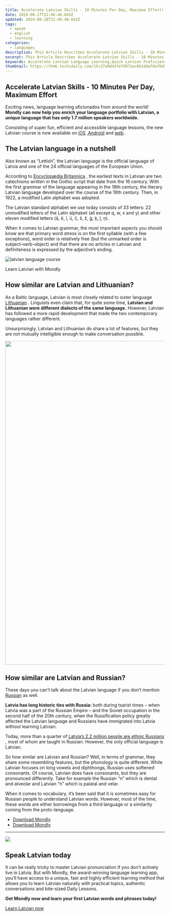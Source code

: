```yaml
---
title: Accelerate Latvian Skills - 10 Minutes Per Day, Maximum Effort!
date: 2024-08-27T22:46:48.643Z
updated: 2024-08-28T22:46:48.643Z
tags:
  - speak
  - english
  - learning
categories:
  - languages
description: This Article Describes Accelerate Latvian Skills - 10 Minutes Per Day, Maximum Effort!
excerpt: This Article Describes Accelerate Latvian Skills - 10 Minutes Per Day, Maximum Effort!
keywords: Accelerate Latvian Language Learning,Quick Latvian Proficiency Gain,Daily Latvian Skill Enhancement,Maximize Latvian Communication in Minutes,10-Minute a Day Latvian Practice Routine,Efficient Latvian Language Learning Techniques,Intensive Daily Latvian Immersion
thumbnail: https://thmb.techidaily.com/15c27a9dd37e7d971ec6b1dda7daf6d5203783d6fa46bb3c8b563de8f86481fa.jpg
---
```


## Accelerate Latvian Skills - 10 Minutes Per Day, Maximum Effort

 Exciting news, language learning aficionados from around the world!‌ **Mondly can now help you enrich your language portfolio with Latvian, a unique language that has only 1.7 million speakers worldwide.**

 Consisting of super fun, efficient and accessible language lessons, the new Latvian course is now available on [iOS](https://app.adjust.io/5ixfg4k?campaign=blog-post-id-4558&fallback=https%3A%2F%2Fapp.mondly.com?avangate%5Fsrc=blog-post-id-4558?mother%5Flang=en%5Fus?target%5Flang=lv&redirect%5Fandroid=https%3A%2F%2Fplay.google.com%2Fstore%2Fapps%2Fdetails%3Fid%3Dcom.atistudios.mondly.languages&redirect%5Fios=https%3A%2F%2Fitunes.apple.com%2Fapp%2Fid987873536&redirect%5Fmacos=https%3A%2F%2Fapp.mondly.com?avangate%5Fsrc=blog-post-id-4558?mother%5Flang=en%5Fus?target%5Flang=lv) ,[Android](https://app.adjust.io/5ixfg4k?campaign=blog-post-id-4558&fallback=https%3A%2F%2Fapp.mondly.com?avangate%5Fsrc=blog-post-id-4558?mother%5Flang=en%5Fus?target%5Flang=lv&redirect%5Fandroid=https%3A%2F%2Fplay.google.com%2Fstore%2Fapps%2Fdetails%3Fid%3Dcom.atistudios.mondly.languages&redirect%5Fios=https%3A%2F%2Fitunes.apple.com%2Fapp%2Fid987873536&redirect%5Fmacos=https%3A%2F%2Fapp.mondly.com?avangate%5Fsrc=blog-post-id-4558?mother%5Flang=en%5Fus?target%5Flang=lv) and [web](https://app.adjust.io/5ixfg4k?campaign=blog-post-id-4558&fallback=https%3A%2F%2Fapp.mondly.com?avangate%5Fsrc=blog-post-id-4558?mother%5Flang=en%5Fus?target%5Flang=lv&redirect%5Fandroid=https%3A%2F%2Fplay.google.com%2Fstore%2Fapps%2Fdetails%3Fid%3Dcom.atistudios.mondly.languages&redirect%5Fios=https%3A%2F%2Fitunes.apple.com%2Fapp%2Fid987873536&redirect%5Fmacos=https%3A%2F%2Fapp.mondly.com?avangate%5Fsrc=blog-post-id-4558?mother%5Flang=en%5Fus?target%5Flang=lv) .

## The Latvian language in a nutshell

 Also known as “Lettish”, the Latvian language is the official language of Latvia and one of the 24 official languages of the European Union.

 According to [Encyclopædia Britannica](https://www.britannica.com/topic/Latvian-language) , the earliest texts in Latvian are two catechisms written in the Gothic script that date from the 16 century. With the first grammar of the language appearing in the 18th century, the literary Latvian language developed over the course of the 19th century. Then, in 1922, a modified Latin alphabet was adopted.

 The Latvian standard alphabet we use today consists of 33 letters: 22 unmodified letters of the Latin alphabet (all except q, w, x and y) and other eleven modified letters (ā, ē, ī, ū, č, š, ž, ģ, ķ, ļ, ņ).

 When it comes to Latvian grammar, the most important aspects you should know are that primary word stress is on the first syllable (with a few exceptions), word order is relatively free (but the unmarked order is subject–verb–object) and that there are no articles in Latvian and definiteness is expressed by the adjective’s ending.

![latvian language course](https://edge.mondly.com/blog/wp-content/uploads/2020/03/latvian-language-course-277x600.jpg "Learn Latvian Online In Just 10 Minutes A Day 2")

 Learn Latvian with Mondly

## How similar are Latvian and Lithuanian?

 As a Baltic language, Latvian is most closely related to sister language [Lithuanian](https://shop.mondly.com/affiliate.php?ACCOUNT=ATISTUDI&AFFILIATE=108875&PATH=https://www.mondly.com?AFFILIATE=108875) . Linguists even claim that, for quite some time, **Latvian and Lithuanian were different dialects of the same language.** However, Latvian has followed a more rapid development that made the two contemporary languages rather different.

 Unsurprisingly, Latvian and Lithuanian do share a lot of features, but they are not mutually intelligible enough to make conversation possible.

<!-- affiliate ads begin -->
<a href="https://ephamedtechinc.pxf.io/c/5597632/2097466/26400?prodsku=B700" target="_top" id="2097466"><img src="//a.impactradius-go.com/display-ad/26400-2097466" border="0" alt="" width="2048" height="1024"/></a><img height="0" width="0" src="https://imp.pxf.io/i/5597632/2097466/26400" style="position:absolute;visibility:hidden;" border="0" />
<!-- affiliate ads end -->
## How similar are Latvian and Russian?

 These days you can’t talk about the Latvian language if you don’t mention [Russian](https://shop.mondly.com/affiliate.php?ACCOUNT=ATISTUDI&AFFILIATE=108875&PATH=https://www.mondly.com?AFFILIATE=108875) as well.

**Latvia has long historic ties with Russia:** both during tsarist times – when Latvia was a part of the Russian Empire – and the Soviet occupation in the second half of the 20th century, when the Russification policy greatly affected the Latvian language and Russians have immigrated into Latvia without learning Latvian.

 Today, more than a quarter of [Latvia’s 2.2 million people are ethnic Russians](https://www.bbc.com/news/world-europe-43626368) , most of whom are taught in Russian. However, the only official language is Latvian.

 So how similar are Latvian and Russian? Well, in terms of grammar, they share some resembling features, but the phonology is quite different. While Latvian focuses on long vowels and diphthongs, Russian uses softened consonants. Of course, Latvian does have consonants, but they are pronounced differently. Take for example the Russian “n” which is dental and alveolar and Latvian “n” which is palatal and velar.

 When it comes to vocabulary, it’s been said that it is sometimes easy for Russian people to understand Latvian words. However, most of the time, these words are either borrowings from a third language or a similarity coming from the proto-language.

* [Download Mondly](https://www.facebook.com/sharer/sharer.php?u=https%3A%2F%2Fwww.mondly.com%2Fblog%2Flearn-latvian-online%2F&t=Learn+Latvian+Online+in+Just+10+Minutes+a+Day "Share on Facebook")
* [Download Mondly](https://shop.mondly.com/affiliate.php?ACCOUNT=ATISTUDI&AFFILIATE=108875&PATH=https://www.mondly.com?AFFILIATE=108875)

---

<!-- affiliate ads begin -->
<a href="https://secure.2checkout.com/order/checkout.php?PRODS=37100474&QTY=1&AFFILIATE=108875&CART=1"><img src="https://awario.com/images/pages/index/img-leads-1280@1x.avif" border="0"></a>
<!-- affiliate ads end -->
## Speak Latvian today

 It can be really tricky to master Latvian pronunciation if you don’t actively live in Latvia. But with Mondly, the award-winning language learning app, you’ll have access to a unique, fast and highly efficient learning method that allows you to learn Latvian naturally with practical topics, authentic conversations and bite-sized Daily Lessons.

 **Get Mondly now and learn your first Latvian words and phrases today!**

[Learn Latvian now](https://adjt.mondly.com/5ixfg4k?campaign=blog-post-id-4558&fallback=https%3A%2F%2Fapp.mondly.com%3Futm%5Fmedium%3Dblog%5Fblog-post-id-4558%26utm%5Fsource%3Dblog-post-id-4558&redirect%5Fmacos=https%3A%2F%2Fapp.mondly.com%3Futm%5Fmedium%3Dblog%5Fblog-post-id-4558%26utm%5Fsource%3Dblog-post-id-4558&redirect%5Fandroid=https%3A%2F%2Fplay.google.com%2Fstore%2Fapps%2Fdetails%3Fid%3Dcom.atistudios.mondly.languages%3Futm%5Fmedium%3Dblog%5Fblog-post-id-4558%26utm%5Fsource%3Dblog-post-id-4558&redirect%5Fios=https%3A%2F%2Fapps.apple.com%2Fapp%2Fapple-store%2Fid987873536%3Fpt%3D78954800%26ct%3Dblog-post-id-4558%26mt%3D8 "Learn Latvian now")

<ins class="adsbygoogle"
     style="display:block"
     data-ad-format="autorelaxed"
     data-ad-client="ca-pub-7571918770474297"
     data-ad-slot="1223367746"></ins>



<ins class="adsbygoogle"
     style="display:block"
     data-ad-client="ca-pub-7571918770474297"
     data-ad-slot="8358498916"
     data-ad-format="auto"
     data-full-width-responsive="true"></ins>






